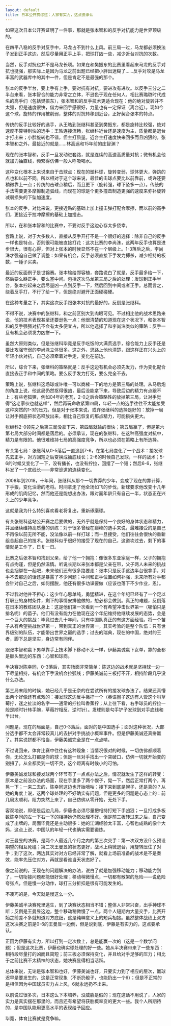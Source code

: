 ```yaml
---
layout: default
title: 日本公开赛综述：人家有实力，这点要承认
---
```


如果这次日本公开赛证明了一件事，那就是张本智和的反手对抗能力是世界顶级的。

在四平八稳的反手对反手中，马龙占不到什么上风。前三局一过，马龙都必须换法子发到正手这边，然后尽量用正手上手，把球打凶一些，减少近台对抗的次数。

当然，反手对抗也并不是马龙长项。如果在和樊振东的比赛里看起来马龙的反手对抗也挺强，那实际上是因为马龙之前出题已经把小胖出迷糊了……反手对攻是马龙丰富的武器库中的其中一件，但是肯定不是最强的那个。

张本的反手半台，要上手有上手，要对抗有对抗，要进攻有进攻。以反手三分之二半台来看，张本智合的能力非常之立体，不逊色于现在任何人。相比赛璐璐时代成名的高手们（包括樊振东），张本智和的反手技术更适合现在：他的绝对旋转并不太强，但是速度很快，借力来回手感很好，力量也有一定保证（离台近）。现如今这个球，旋转的作用被削弱，整体的对抗转移到近台，正好契合张本的特点。

传统的反手比较好的选手，从王皓到张继科甚至到樊振东，都是旋转比较强，绝对速度不算特别快的选手：王皓连接流畅，张继科近台还是速度为主，质量都是退台才打出来；小胖旋转也不错，但主打质量。近台主打速度快来回多而且凶狠的，张本智和之外，最接近的就是……林高远和15年前的庄智渊？

现在的张本智和，反手一旦发动进套路，就是连续的高速高质量对抗；微有机会他就加力抽直线，频繁得仿佛一般人呼吸喝水。

这种变化根本上来说来自于击球点：现在的塑料球，旋转变弱，球体更大，弹跳的点也和以前不同。所以相对于这个球来说，最佳的击球点要比以前靠前，或许还要稍微靠上一点；传统的击球点稍后，而且更下（旋转强，球下坠多一点）。传统的手法需要更多摩擦制造弧线，而现在的球是个更多撞击制造更强的速度来弥补旋转减弱损失的下坠加速度。

张本的反手，对比来说，更接近贴的基础上加上撞击弹打配合摩擦，而以前的高手们，更接近于拉冲摩擦的基础上加撞击。



所以，在和张本智和的比赛中，不要对反手这边心存太多侥幸。

套路上说，对于大多数人，直接从反手开打不是一个很好的选择：除非自己的反手一样也是特点，否则很可能被直接打花：这次比赛的李尚洙，这两年反手也算是进步很大，很有心得，但对上张本的时候显然不在一个层级上。1-3落后之后，李尚洙才强迫自己做了调整：如果有机会，反手必须直接下手发力搏杀，减少相持的板数，一锤子买卖。

最近的反面例子是世锦赛。张本输给郑容植，套路说白了就是，反手最多给一下，然后要么掰正手，要么塞中间。包括这次马龙第三局之后的处理：发球到正手半台，张本拧起来之后尽量凶一点到反手一下，然后回到中间或者正手。总而言之，绕着反手打，不行了给一下，但是绝对避开正面硬碰硬。



在这种考量之下，其实这次反手跟张本对抗的最好的，反倒是张继科。

不得不说，决赛中的张继科，和之前区别大到肉眼可见。不过相比他的战术思路来说，他的技术表现甚至还要逊色一点：他很清楚的知道现在这个状况下，和张本智和的反手强强对抗不会有太多便宜占，所以他选择了和李尚洙类似的策略：反手一旦有机会必须发力凶拼一下。

虽然大原则类似，但是张继科毕竟是反手吃饭的大满贯选手，综合能力上反手还是要比攻强守弱的李尚洙立体很多。这之外，思路上他也清楚，跟这样正在兴头上的年轻小伙对抗，自己必须牵着对手走，变化在前边。

所以，综合下来，张继科的策略就是：反手这边有机会必须先发力，作为变化配合直接去正手和中间的策略。要么反手发力打死，要么完全不去。

策略上说，张继科这场球或许唯一可以商榷一下的地方是第三局的处理。从马后炮的角度上说，他这局仍然抠得很凶，最后没能拿下来，导致后边的精力有点跟不上；有些老狐狸，例如04年的老瓦，2-0之后会策略性的放掉第三局，让对手觉得“这老家伙也就这样”，然后再玩命收紧第四局，年轻一点的选手往往不太能接受这种突然的1-3的压力。但是对于张本来说，或许张继科的选择是好的：放掉一局让对手彻底把状态释放出来，相比自己恢复的那点精力，可能损失更大。

张继科2-0领先之后第三局没拿下来，第四局就输的很快；第五局赢了，但是第六第七局大部分时间都是落后的。必须承认，现在的张继科，在这种高强度对抗中，精力是有限的。他很难维持七局的高强度竞争，所以也必须在策略上有所选择。

有关第七局：张继科从0-5落后一直追到7-6，在第七局变化了一个战术：接发球先去正手，对方回短之后变换成捅底线长；2-6的时候自己发球，一样的战术；5-6的时候又变化了一下，没有捅长，也没有拧拉，回摆了一个短；然后6-6，张继科发了一个底线长——非常诡道的连续变化。

2008年到2018，十年间，张继科从那个一切靠莽的少年，变成了现在的靠计算，下手狠，变化油滑的老将。时间拿走了他全场如飞的步伐，新球要求他改变十几年形成的肌肉记忆，然而他还是能想出办法，跟对面年龄只有自己一半，状态正在兴头上的少年竞争。

这就是我为什么特别喜欢看老将复出，重新琢磨球。

有关张继科这站公开赛之后要做的，无外乎就是保持一个良好的身体状态和精力，并且继续维持高质量的训练：对于很多曾经在巅峰的选手来说，最难接受的是自己不再像以前无所不能，没法像以前一样打球；而一旦接受，他们往往会很快的重新组合起自己的技术。张继科似乎很好的接受了现在的自己，这道坎过去，剩下的事情就是工作了，日复一日。

比赛之后张本智和找到父亲，给了他一个拥抱：像很多东亚家庭一样，父子的拥抱有点拘谨，但是仍然温情。听说长期以来张本都是父亲在带，父子两人未来的挑战也会捆绑在一起吧，未来他们还有很多路要走：张本只是反手这边半台很拿手，对手不去那边的话还是暴露了不少问题；中间和正手位置如何补强，未来所有对手都会针对自己之后，如何摆脱，他还有很多功课要做（应该也落下不少作业，恩）。

不过我对他并不担心：这少年心思单纯，勇猛精进，在这个年纪已经有了一个足以打职业的身材条件，剩下的事情安排他做的，想必都会做到。真正的难题，反倒落在日本的教练团队身上：这是他们第一次看到一个有希望冲击世界第一（哪怕只是排名呢）的苗子。他们有没有能力在他现在这个年纪维持他继续发展的态势，会是一个巨大的挑战：毕竟过去几十年间，只有中国队真正的有这方面经验。将一个苗子从有希望挑战世界第一，带到真正的世界第一，其实考验的是整个队伍：只有世界级别的队伍，才能带出世界之巅的选手；过去的瑞典，现在的中国，绝对的王者，脚下总是坚实，身边常有同伴。



跟张本智和赢下男单靠手上技术脚下移动不太一样，伊藤美诚赢下女单，靠的全都是额头里边的东西：心智和球商。

半决赛对陈幸同，0-3落后，其实场面非常简单：陈这边的战术就是坚持球一边一下尽量相持，有机会下手没机会拉弧线；伊藤美诚前三板打不开，相持阶段几乎没什么办法。

第三局末段的时候，她已经几乎是无奈的在尝试所有的接发球办法了。结果还真懵出两个好像还有点戏的：接发球这边反手撇拧一个（英语圈子这边有人管这个叫草莓拧，迷之扯淡的名字——通常的拧拉叫香蕉拧；从上往下看，右手球员的拧拉一般是顺时针转手腕，草莓拧相反，逆时针）。发球则是勾手铲子发球到对手底线和半出台。

问题是，现在的局面是，自己0-3落后，面对的是中国选手；面对这种状况，大部分选手都不太会非常较真儿的去拼对手挑战小概率事件。但是伊藤美诚还真拼赢了。其实说拼都不恰当，伊藤美诚完全是在一点点啃。

不过说回来，体育比赛中往往有这种现象：当情况很对的时候，一切仿佛都顺着你，无论怎么打都是你的球；但是一旦对手找出一个突破口，仿佛一切就开始变的别扭了。从全都灵到一切不灵，这个距离有时候小的可怕。

伊藤美诚发球和接发球两个环节有了一点点办法之后，情况就发生了这样的转变：原本是之前没办法的场面，现在手里多了两个幌子，晃一下，然后正常打两个，再晃一下；一来二去的，陈幸同这边也开始嘀咕：接下来到底是幌子，还是真的？从她的角度上说，这两个球处理的不好确实有问题，但是更多的问题是心态上的：前几局太顺利，阻力突然上来了，自己仿佛从零开始，无处下手。

客观地说，即便是后边几局，伊藤也必须尽量把相持打短下手凶狠；一旦打成多板数陈幸同的左一下右一下的相持她仍然处理不好。但是前三板转过来之后，自己变成了出牌的，局面毕竟还是主动很多：她的江湖经验太丰富，心智也成熟的像个大妈，这点上说，中国队的年轻一代也确实需要锻炼。



对王曼昱的决赛，是两个人最近几个月之内的第三次交手：第一次双方没什么预设期望的相互死磕；第二次王曼昱的状态更好，战术上稍微退台，用旋转压住了对手；到了这次，两边其实对对方已经非常了解，就看上场前准备的战术是不是奏效，能率先压住对方，再就是看谁当天状态好了。

像之前说的，王现在的问题解决的办法，说白了就是加强移动能力；移动能力到了，一切衔接问题都能很好处理；移动稍微慢点，一切都有散架的危险——说危险夸张点，但是慢一分动作，球打三分折扣是很有可能发生的。

不凑巧的是，今天就是慢这么一分。

伊藤美诚半决赛死里逃生，到了决赛状态相当不错；整体人非常兴奋，出手神球不断；反倒是王曼昱这边，整个移动稍微慢了一点。两个人短期内大量交手，比赛开始之前差不多就知道对方底细，这是纯粹意义上的短兵相接。虽然整体战绩上双方这次决赛之前是0-6的王曼昱一边倒，但是说到底，伊藤是有实力的，这点要承认。

正因为伊藤有实力，所以打到一定次数上，总是能赢一次的（这是一个数学问题）；但是这次比赛，伊藤也确实球处理的好一些。她从半决赛带来了一些东西：相持段尽量打的凶而且简短；前三板必须保持变化，并且给对手足够的压力；相比于之前比赛不太精神的状态，她决赛显得相当活跃。

总体来说，无论是张本智和也好，伊藤美诚也好，只要实力到了相应的层次，赢球迟早是要发生的，这是正常现象（不断扔骰子，也能扔出一个6）；但是不正常的是相信因为中国球员实力占上风，6就永远扔不出来。

以前说过很多次，日本这么下本培养，没威胁是假的；现在这话不用说了，人家的实力是真实摆在那里的，而且还有希望将获胜概率变的更大一些。我个人所期待的，是中国队能用更高水平的表现给予回应。

毕竟，体育比赛就是竞争嘛。